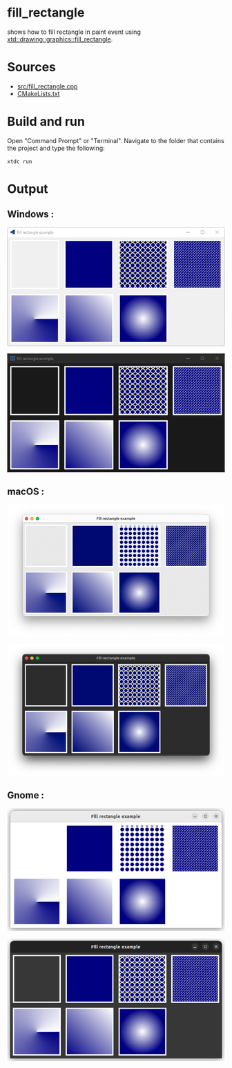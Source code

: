 # fill_rectangle

shows how to fill rectangle in paint event using [xtd::drawing::graphics::fill_rectangle](https://codedocs.xyz/gammasoft71/xtd/classxtd_1_1drawing_1_1graphics.html#a95cbb9db2b86bf32b92d30c1a8021c7c).

# Sources

* [src/fill_rectangle.cpp](src/fill_rectangle.cpp)
* [CMakeLists.txt](CMakeLists.txt)

# Build and run

Open "Command Prompt" or "Terminal". Navigate to the folder that contains the project and type the following:

```shell
xtdc run
```

# Output

## Windows :

![Screenshot](../../../../docs/pictures/examples/fill_rectangle_w.png)

![Screenshot](../../../../docs/pictures/examples/fill_rectangle_wd.png)

## macOS :

![Screenshot](../../../../docs/pictures/examples/fill_rectangle_m.png)

![Screenshot](../../../../docs/pictures/examples/fill_rectangle_md.png)

## Gnome :

![Screenshot](../../../../docs/pictures/examples/fill_rectangle_g.png)

![Screenshot](../../../../docs/pictures/examples/fill_rectangle_gd.png)
